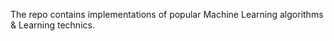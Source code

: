 <p>
	The repo contains implementations of popular Machine Learning algorithms & Learning technics.
</p>